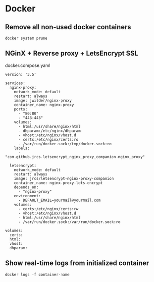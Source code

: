 # Docker

## Remove all non-used docker containers

```text
docker system prune
```

## NGinX + Reverse proxy + LetsEncrypt SSL

docker.compose.yaml

```text
version: '3.5'

services:
  nginx-proxy:
    network_mode: default
    restart: always
    image: jwilder/nginx-proxy
    container_name: nginx-proxy
    ports:
      - "80:80"
      - "443:443"
    volumes:
      - html:/usr/share/nginx/html
      - dhparam:/etc/nginx/dhparam
      - vhost:/etc/nginx/vhost.d
      - certs:/etc/nginx/certs:ro
      - /var/run/docker.sock:/tmp/docker.sock:ro
    labels:
      - "com.github.jrcs.letsencrypt_nginx_proxy_companion.nginx_proxy"

  letsencrypt:
    network_mode: default
    restart: always
    image: jrcs/letsencrypt-nginx-proxy-companion
    container_name: nginx-proxy-lets-encrypt
    depends_on:
      - "nginx-proxy"
    environment:
      - DEFAULT_EMAIL=yourmail@yourmail.com
    volumes:
      - certs:/etc/nginx/certs:rw
      - vhost:/etc/nginx/vhost.d
      - html:/usr/share/nginx/html
      - /var/run/docker.sock:/var/run/docker.sock:ro

volumes:
  certs:
  html:
  vhost:
  dhparam:
```

## Show real-time logs from initialized container

```text
docker logs -f container-name
```

